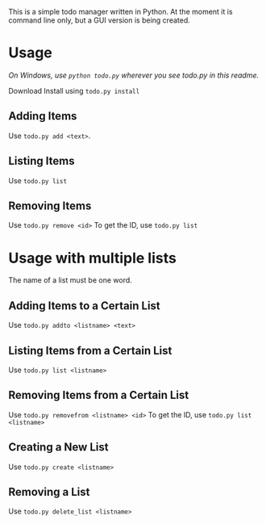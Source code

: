 This is a simple todo manager written in Python. At the moment it is command 
line only, but a GUI version is being created.

Usage
=====
*On Windows, use `python todo.py` wherever you see todo.py in this readme.*

Download
Install using `todo.py install`

Adding Items
-------------
Use `todo.py add <text>`.

Listing Items
-------------
Use `todo.py list`

Removing Items
--------------
Use `todo.py remove <id>`
To get the ID, use `todo.py list`

Usage with multiple lists
==========================
The name of a list must be one word.

Adding Items to a Certain List
------------------------------
Use `todo.py addto <listname> <text>`

Listing Items from a Certain List
----------------------------------
Use `todo.py list <listname>`

Removing Items from a Certain List
-----------------------------------
Use `todo.py removefrom <listname> <id>`
To get the ID, use `todo.py list <listname>`

Creating a New List
--------------------
Use `todo.py create <listname>`

Removing a List
---------------
Use `todo.py delete_list <listname>`
